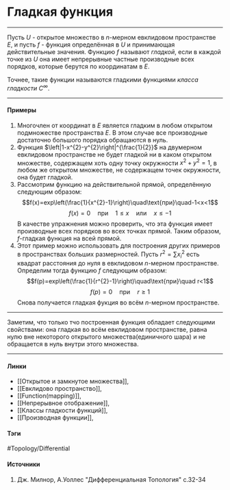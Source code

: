 # Гладкая функция
***
Пусть $U$ - открытое множество в $n$-мерном евклидовом пространстве $E$, и пусть $f$ - функция определённая в $U$ и принимающая действительные значения. Функцию $f$ называют *гладкой*, если в каждой точке из $U$ она имеет непрерывные частные производные всех порядков, которые берутся по координатам в $E$.

Точнее, такие функции называются гладкими функциями *класса гладкости $C^\infty$*. 
***
#### Примеры
1. Многочлен от координат в $E$ является гладким в любом открытом подмножестве пространства $E$. В этом случае все производные достаточно большого порядка обращаются в нуль.
2. Функция $\left|1-x^{2}-y^{2}\right|^{\frac{1}{2}}$ на двумерном евклидовом пространстве не будет гладкой ни в каком открытом множестве, содержащем хоть одну точку окружности $x^{2}+y^{2}=1$, в любом же открытом множестве, не содержащем точек окружности, она будет гладкой.
3. Рассмотрим функцию на действительной прямой, определённую следующим образом:$$f(x)=exp\left(\frac{1}{x^{2}-1}\right)\quad\text{при}\quad-1<x<1$$$$f(x)=0\quad\text{при}\quad1\le x\quad\text{или}\quad x\le-1$$ В качестве упражнения можно проверить, что эта функция имеет производные всех порядков во всех точках прямой. Таким образом, $f$-гладкая функция на всей прямой.
4. Этот пример можно использовать для построения других примеров в пространствах больших размерностей. Пусть $r^{2}=\sum\limits x_{i}^{2}$ есть квадрат расстояния до нуля в евклидовом $n$-мерном пространстве. Определим тогда функцию $f$ следующим образом:$$f(p)=exp\left(\frac{1}{r^{2}-1}\right)\quad\text{при}\quad r<1$$$$f(p)=0\quad\text{при}\quad r\ge1$$ Снова получается гладкая фукция во всём $n$-мерном пространстве.
***
Заметим, что только тчо построенная функция обладает следующими свойствами: она гладкая во всём евклидовом пространстве, равна нулю вне некоторого открытого множества(единичного шара) и не обращается в нуль внутри этого множества.
***
#### Линки
- [[Открытое и замкнутое множества]],
- [[Евклидово пространство]],
- [[Function(mapping)]],
- [[Непрерывное отображение]],
- [[Классы гладкости функций]],
- [[Производная функции]],
#### Тэги
 #Topology/Differential
#### Источники
1. Дж. Милнор, А.Уоллес "Дифференциальная Топология" с.32-34
